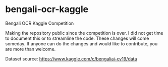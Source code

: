 # bengali-ocr-kaggle
Bengali OCR Kaggle Competition

Making the repository public since the competition is over. I did not get time to document this or to streamline the code. These changes will come someday. If anyone can do the changes and would like to contribute, you are more than welcome. 

Dataset source: https://www.kaggle.com/c/bengaliai-cv19/data
